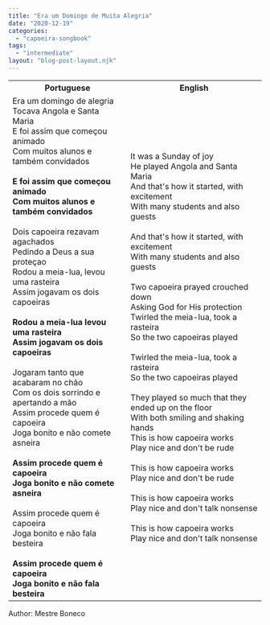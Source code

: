 ```yaml
---
title: "Era um Domingo de Muita Alegria"
date: "2020-12-19"
categories: 
  - "capoeira-songbook"
tags: 
  - "intermediate"
layout: "blog-post-layout.njk"
---
```


<table class="capoeira-table">
    <tr class="header-row">
        <th>Portuguese</th>
        <th>English</th>
    </tr>
    <tr>
        <td>Era um domingo de alegria<br>
Tocava Angola e Santa Maria<br>
E foi assim que começou animado<br>
Com muitos alunos e também convidados<br>
<br>
<strong>E foi assim que começou animado<br>
Com muitos alunos e também convidados</strong><br>
<br>
Dois capoeira rezavam agachados<br>
Pedindo a Deus a sua proteçao<br>
Rodou a meia-lua, levou uma rasteira<br>
Assim jogavam os dois capoeiras<br>
<br>
<strong>Rodou a meia-lua levou uma rasteira<br>
Assim jogavam os dois capoeiras</strong><br>
<br>
Jogaram tanto que acabaram no chão<br>
Com os dois sorrindo e apertando a mão<br>
Assim procede quem é capoeira<br>
Joga bonito e não comete asneira<br>
<br>
<strong>Assim procede quem é capoeira<br>
Joga bonito e não comete asneira</strong><br>
<br>
Assim procede quem é capoeira<br>
Joga bonito e não fala besteira<br>
<br>
<strong>Assim procede quem é capoeira<br>
Joga bonito e não fala besteira</strong></td>
        <td>It was a Sunday of joy<br>
He played Angola and Santa Maria<br>
And that's how it started, with excitement<br>
With many students and also guests<br>
<br>
And that's how it started, with excitement<br>
With many students and also guests<br>
<br>
Two capoeira prayed crouched down<br>
Asking God for His protection<br>
Twirled the meia-lua, took a rasteira<br>
So the two capoeiras played<br>
<br>
Twirled the meia-lua, took a rasteira<br>
So the two capoeiras played<br>
<br>
They played so much that they ended up on the floor<br>
With both smiling and shaking hands<br>
This is how capoeira works<br>
Play nice and don't be rude<br>
<br>
This is how capoeira works<br>
Play nice and don't be rude<br>
<br>
This is how capoeira works<br>
Play nice and don't talk nonsense<br>
<br>
This is how capoeira works<br>
Play nice and don't talk nonsense</td>
    </tr>
</table>

<figcaption>
Author: Mestre Boneco
</figcaption>